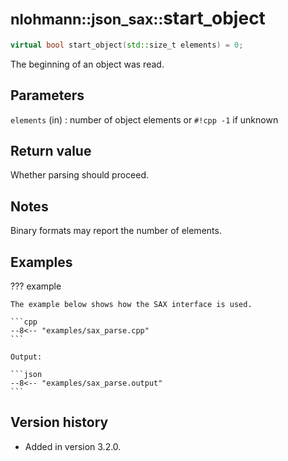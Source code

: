 # <small>nlohmann::json_sax::</small>start_object

```cpp
virtual bool start_object(std::size_t elements) = 0;
```

The beginning of an object was read.

## Parameters

`elements` (in)
:   number of object elements or `#!cpp -1` if unknown

## Return value

Whether parsing should proceed.

## Notes

Binary formats may report the number of elements.

## Examples

??? example

    The example below shows how the SAX interface is used.

    ```cpp
    --8<-- "examples/sax_parse.cpp"
    ```

    Output:

    ```json
    --8<-- "examples/sax_parse.output"
    ```

## Version history

- Added in version 3.2.0.
